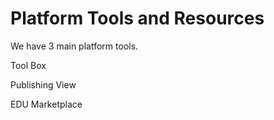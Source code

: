 # Platform Tools and Resources

We have 3 main platform tools.

Tool Box

Publishing View

EDU Marketplace

